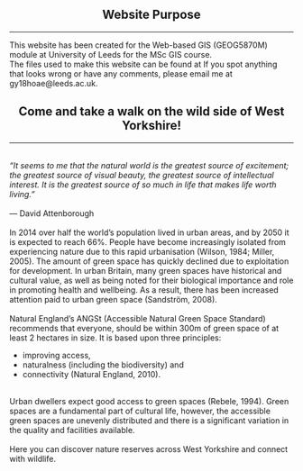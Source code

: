<h2 style="text-align: center">Website Purpose</h2>
<hr>
This website has been created for the Web-based GIS (GEOG5870M) module at University of Leeds for the MSc GIS course.
<br>
The files used to make this website can be found at 
If you spot anything that looks wrong or have any comments, please email me at gy18hoae@leeds.ac.uk.

<h2 style="text-align: center">Come and take a walk on the wild side of West Yorkshire!</h2>
<hr>
<br>
<cite>“It seems to me that the natural world is the greatest source of excitement; the greatest source of visual beauty, the greatest source of intellectual interest. It is the greatest source of so much in life that makes life worth living.”</cite>
<br>
<br>
― David Attenborough
<br>
<br>
In 2014 over half the world’s population lived in urban areas, and by 2050 it is expected to reach 66%. People have become increasingly isolated from experiencing nature due to this rapid urbanisation (Wilson, 1984; Miller, 2005). The amount of green space has quickly declined due to exploitation for development. In urban Britain, many green spaces have historical and cultural value, as well as being noted for their biological importance and role in promoting health and wellbeing. As a result, there has been increased attention paid to urban green space (Sandström, 2008).
<br>
<br>
Natural England’s ANGSt (Accessible Natural Green Space Standard) recommends that everyone, should be within 300m of green space of at least 2 hectares in size. It is based upon three principles:
<ul>
<li>improving access, </li>
<li>naturalness (including the biodiversity) and </li>
<li>connectivity (Natural England, 2010). </li>
</ul>
<br>
Urban dwellers expect good access to green spaces (Rebele, 1994). Green spaces are a fundamental part of cultural life, however, the accessible green spaces are unevenly distributed and there is a significant variation in the quality and facilities available. 
<br>
<br>
Here you can discover nature reserves across West Yorkshire and connect with wildlife. 
